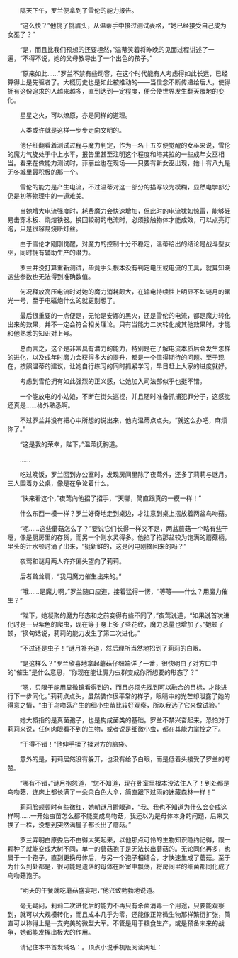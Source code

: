 　　隔天下午，罗兰便拿到了雪伦的能力报告。

　　“这么快？”他挑了挑眉头，从温蒂手中接过测试表格，“她已经接受自己成为女巫了？”

　　“是，而且比我们预想的还要坦然，”温蒂笑着将昨晚的见面过程讲述了一遍，“不得不说，她的父母教导出了一个出色的孩子。”

　　“原来如此……”罗兰不禁有些动容，在这个时代能有人考虑得如此长远，已经算得上是先驱者了。大概历史也是如此被推动的——当信念不断传递给后人，使得拥有这份追求的人越来越多，直到达到一定程度，便会使世界发生翻天覆地的变化。

　　星星之火，可以燎原，亦是同样的道理。

　　人类或许就是这样一步步走向文明的。

　　他仔细翻看着测试过程与魔力判定，作为一名十五岁便觉醒的女巫来说，雪伦的魔力气旋处于中上水平，报告里甚至注明这个程度和塔其拉的一些成年女巫相当。看来在做能力测试时，菲丽丝也在现场——只要有新女巫出现，她十有八九是无冬城里最积极的那一个。

　　雪伦的能力是产生电流，不过温蒂对这一部分的描写较为模糊，显然电学部分仍是初等物理中的一道难关。

　　当她增大电流强度时，耗费魔力会快速增加，但此时的电流犹如惊雷，能够轻易击穿木板、烧熔铁器。换回较弱的电流时，必须接触物体才能成效，可以点亮灯泡，只是很容易烧断灯丝。

　　由于雪伦才刚刚觉醒，对魔力的控制十分不稳定，温蒂给出的结论是战斗型女巫，同时拥有辅助生产的潜力。

　　罗兰并没打算重新测试，毕竟手头根本没有判定电压或电流的工具，就算知晓这些参数也无法得到准确数值。

　　何况释放高压电流时对她的魔力消耗颇大，在输电持续性上明显不如谜月的曙光一号，至于电磁炮什么的就更别想了。

　　最后很重要的一点便是，无论是安娜的黑火，还是雪伦的电流，都是魔力转化出来的效果，并不一定会符合相关理论。只有当能力二次转化成其他效果时，才能和他熟悉的知识对上号。

　　总而言之，这个是非常具有潜力的能力，特别是在了解电流本质后会发生怎样的进化，以及成年时魔力会获得多大的提升，都是一个值得期待的问题。至于现在，按照温蒂的建议，让她自行练习的同时抓紧学习，早日赶上大家的进度就好。

　　考虑到雪伦拥有如此强烈的正义感，让她加入司法部似乎也挺不错。

　　一个能放电的小姑娘，不断在街头巡视，并且随时准备抓捕犯罪分子，这感觉还真是……格外熟悉啊。

　　不过罗兰并没有把心中所想的说出来，他向温蒂点点头，“就这么办吧，麻烦你了。”

　　“这是我的荣幸，陛下，”温蒂抚胸道。

　　……

　　吃过晚饭，罗兰回到办公室时，发现房间里除了夜莺外，还多了莉莉与谜月。三人围着办公桌，像是在争论着什么。

　　“快来看这个，”夜莺向他招了招手，“天哪，简直跟真的一模一样！”

　　什么东西一模一样？罗兰好奇地走到桌边，才注意到桌上摆放着两盆鸟吻菇。

　　“呃……这些蘑菇怎么了？”要说它们长得一样又不是，两盆蘑菇一个略有些干瘪，像是厨房里的存货，而另一个则水灵得多。他掐了掐那盆较为饱满的蘑菇柄，里头的汁水顿时涌了出来，“挺新鲜的，这是闪电刚摘回来的吗？”

　　夜莺和谜月两人齐齐偏头望向了莉莉。

　　后者耸耸肩，“我用魔力催生出来的。”

　　“哦……是魔力啊，”罗兰随口应道，接着猛得一愣，“等等——什么？用魔力催生？”

　　“陛下，她凝聚的魔力形态和之前变得有些不同了，”夜莺说道，“如果说首次进化时是一只紫色的爬虫，现在等于身上多了些花纹，魔力总量也增加了。”她顿了顿，“换句话说，莉莉的能力发生了第二次进化。”

　　“不过还是虫子！”谜月补充道，然后理所当然地招到了莉莉的白眼。

　　“是这样么？”罗兰欣喜地拿起蘑菇仔细端详了一番，很快明白了对方口中的“催生”是什么意思，“你现在能让魔力虫群变成你所想要的形态了？”

　　“嗯，只限于能用显微镜看得到的，而且必须先找到可以融合的目标，才能进行下一步同化。”莉莉点点头，虽然装作很平常的样子，眼睛中的光芒却泄露了她的得意之情，“由于鸟吻菇产生的细小虫苗比较好观察，所以我选了它来做试验。”

　　她大概指的是真菌孢子，也是构成菌类的基础。罗兰不禁兴奋起来，恐怕对于莉莉来说，任何肉眼看不到的生物，或者说是细微小虫，都在其能力掌控之下。

　　“干得不错！”他伸手揉了揉对方的脑袋。

　　意外的是，莉莉居然没有躲开，也没有给予白眼，而是低着头接受了罗兰的夸赞。

　　“哪有不错，”谜月抱怨道，“您不知道，现在卧室里根本没法住人了！到处都是鸟吻菇，连床上都长满了一朵朵白色大伞，简直跟下过雨的迷藏森林一样！”

　　莉莉脸颊顿时有些微红，她朝谜月瞪眼道，“我、我也不知道为什么会变成这样啊……一开始虫苗怎么都不能变成鸟吻菇，我还以为是母体本身的问题，后来又换了一株，没想到突然满屋子都长出了蘑菇。”

　　罗兰弄明白原委后不由得大笑起来，以他那点可怜的生物知识隐约记得，跟一颗种子就能变成大树不同，单一的蘑菇孢子是无法长出蘑菇的。无论同化再多，也属于一个孢子，直到更换母体后，与另一个孢子相结合，才快速生成了蘑菇。至于为什么到处都是，很可能是遗落的母体在卧室中飘荡，将房间里的细菌都同化成了鸟吻菇孢子。

　　“明天的午餐就吃蘑菇盛宴吧，”他兴致勃勃地说道。

　　毫无疑问，莉莉二次进化后的能力不再只有杀菌消毒一个用途，只要能观察到，就可以大规模转化，而且成本几乎为零，还能像正常微生物那样繁衍扩张，简直可以称得上是一支完美的微型大军。不管是用于粮食生产，或是预备未来的战争，她都能发挥出极大的作用。

　　请记住本书首发域名：。顶点小说手机版阅读网址：
